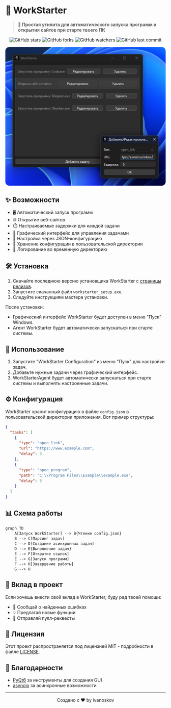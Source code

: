 # 🚀 WorkStarter

> **💼 Простая утилита для автоматического запуска программ и открытия сайтов при старте твоего ПК**

<div align="center">

![GitHub stars](https://img.shields.io/github/stars/ivanoskov/workstarter?style=social)
![GitHub forks](https://img.shields.io/github/forks/ivanoskov/workstarter?style=social)
![GitHub watchers](https://img.shields.io/github/watchers/ivanoskov/workstarter?style=social)
![GitHub last commit](https://img.shields.io/github/last-commit/ivanoskov/workstarter)

<img src="image.png" alt="preview" width="600"/>

</div>

## ✨ Возможности

- 🖥️ Автоматический запуск программ
- 🌐 Открытие веб-сайтов
- ⏱️ Настраиваемые задержки для каждой задачи
- 🎨 Графический интерфейс для управления задачами
- 🔧 Настройка через JSON-конфигурацию
- 📁 Хранение конфигурации в пользовательской директории
- 📝 Логирование во временную директорию

## 🛠️ Установка

1. Скачайте последнюю версию установщика WorkStarter с [страницы релизов](https://github.com/ivanoskov/workstarter/releases).
2. Запустите скачанный файл `workstarter_setup.exe`.
3. Следуйте инструкциям мастера установки.

После установки:
- Графический интерфейс WorkStarter будет доступен в меню "Пуск" Windows.
- Агент WorkStarter будет автоматически запускаться при старте системы.

## 🚀 Использование

1. Запустите "WorkStarter Configuration" из меню "Пуск" для настройки задач.
2. Добавьте нужные задачи через графический интерфейс.
3. WorkStarterAgent будет автоматически запускаться при старте системы и выполнять настроенные задачи.

## ⚙️ Конфигурация

WorkStarter хранит конфигурацию в файле `config.json` в пользовательской директории приложения. Вот пример структуры:

```json
{
  "tasks": [
    {
      "type": "open_link",
      "url": "https://www.example.com",
      "delay": 3
    },
    {
      "type": "open_program",
      "path": "C:\\Program Files\\Example\\example.exe",
      "delay": 5
    }
  ]
}
```

## 📊 Схема работы

```mermaid
graph TD
    A[Запуск WorkStarter] --> B{Чтение config.json}
    B --> C[Парсинг задач]
    C --> D[Создание асинхронных задач]
    D --> E{Выполнение задач}
    E --> F[Открытие ссылок]
    E --> G[Запуск программ]
    F --> H[Завершение работы]
    G --> H
```

## 🤝 Вклад в проект

Если хочешь внести свой вклад в WorkStarter, буду рад твоей помощи:

- 🐛 Сообщай о найденных ошибках
- 💡 Предлагай новые функции
- 🔧 Отправляй пулл-реквесты

## 📄 Лицензия

Этот проект распространяется под лицензией MIT - подробности в файле [LICENSE](LICENSE).

## 🙏 Благодарности

- [PyQt6](https://www.riverbankcomputing.com/software/pyqt/) за инструменты для создания GUI
- [asyncio](https://docs.python.org/3/library/asyncio.html) за асинхронные возможности

---

<div align="center">
  Создано с ❤️ by ivanoskov
</div>
